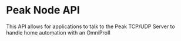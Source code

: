 Peak Node API
========
This API allows for applications to talk to the Peak TCP/UDP Server to handle home automation with an OmniProII
